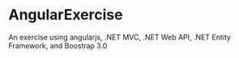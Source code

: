 AngularExercise
===============

An exercise using angularjs, .NET MVC, .NET Web API, .NET Entity Framework, and Boostrap 3.0
